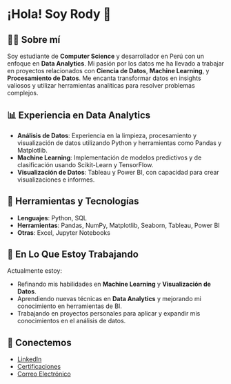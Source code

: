 # ¡Hola! Soy Rody 👋

## 👨‍💻 Sobre mí

Soy estudiante de **Computer Science** y desarrollador en Perú con un enfoque en **Data Analytics**. Mi pasión por los datos me ha llevado a trabajar en proyectos relacionados con **Ciencia de Datos**, **Machine Learning**, y **Procesamiento de Datos**. Me encanta transformar datos en insights valiosos y utilizar herramientas analíticas para resolver problemas complejos.

## 📊 Experiencia en Data Analytics

- **Análisis de Datos**: Experiencia en la limpieza, procesamiento y visualización de datos utilizando Python y herramientas como Pandas y Matplotlib.
- **Machine Learning**: Implementación de modelos predictivos y de clasificación usando Scikit-Learn y TensorFlow.
- **Visualización de Datos**: Tableau y Power BI, con capacidad para crear visualizaciones e informes.
<!--
- **Proyectos Relevantes**: 
  - **[Análisis de Sentimientos en Redes Sociales](enlace-al-proyecto)**: Desarrollé un sistema para analizar y visualizar el sentimiento en tiempo real.
  - **[Análisis de Ventas y Tendencias](enlace-al-proyecto)**: Creé un informe detallado sobre las tendencias de ventas usando herramientas de análisis de datos.
-->
## 🔧 Herramientas y Tecnologías

- **Lenguajes**: Python, SQL
- **Herramientas**: Pandas, NumPy, Matplotlib, Seaborn, Tableau, Power BI
- **Otras**: Excel, Jupyter Notebooks

## 🌱 En Lo Que Estoy Trabajando

Actualmente estoy:

- Refinando mis habilidades en **Machine Learning** y **Visualización de Datos**.
- Aprendiendo nuevas técnicas en **Data Analytics** y mejorando mi conocimiento en herramientas de BI.
- Trabajando en proyectos personales para aplicar y expandir mis conocimientos en el análisis de datos.

<!--
## 🚀 Proyectos en Progreso

- **[Análisis de Datos de Ventas](enlace-al-proyecto)**: Proyecto en el que estoy trabajando para analizar patrones de ventas y generar insights para la toma de decisiones.
- **[Modelo Predictivo de Demandas](enlace-al-proyecto)**: Desarrollando un modelo para predecir la demanda de productos utilizando técnicas de Machine Learning.

## 📝 Blog y Publicaciones

- **[Mi Blog sobre Ciencia de Datos](enlace-a-tu-blog)**: Publicaciones sobre temas relevantes en ciencia de datos, análisis y visualización.
- **[Artículos en Medium](enlace-a-tus-artículos)**: Reflexiones y tutoriales sobre proyectos y aprendizajes en el campo de los datos.

## 🎯 Objetivos

- **Adquirir Experiencia Profesional**: Buscar oportunidades para aplicar mis habilidades en entornos reales y enfrentar desafíos en el análisis de datos.
- **Certificaciones**: Obtener certificaciones adicionales en herramientas de BI y técnicas avanzadas de análisis de datos.
-->

## 🤝 Conectemos

- [LinkedIn](https://www.linkedin.com/in/rosewt/)
- [Certificaciones](https://www.coursera.org/user/5c475ee3e93cd0579b7a95bb0a6deaf8)
- [Correo Electrónico](mailto:u202216562@upc.edu.pe)
  

<!--
## 📈 Estadísticas

[![Rody's GitHub Stats](https://github-readme-stats.vercel.app/api?username=tuusuario&show_icons=true&hide_title=true&count_private=true&hide=prs)](https://github.com/tuusuario)
-->
